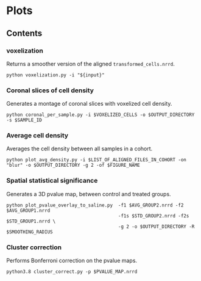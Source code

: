 # Plots


## Contents


### voxelization

Returns a smoother version of the aligned `transformed_cells.nrrd`.

```        
python voxelization.py -i "${input}"
```


### Coronal slices of cell density

Generates a montage of coronal slices with voxelized cell density.

```
python coronal_per_sample.py -i $VOXELIZED_CELLS -o $OUTPUT_DIRECTORY -s $SAMPLE_ID
```


### Average cell density

Averages the cell density between all samples in a cohort.

```
python plot_avg_density.py -i $LIST_OF_ALIGNED_FILES_IN_COHORT -on "blur" -o $OUTPUT_DIRECTORY -g 2 -of $FIGURE_NAME
```


### Spatial statistical significance

Generates a 3D pvalue map, between control and treated groups.

```
python plot_pvalue_overlay_to_saline.py  -f1 $AVG_GROUP2.nrrd -f2 $AVG_GROUP1.nrrd 
                                         -f1s $STD_GROUP2.nrrd -f2s $STD_GROUP1.nrrd \
                                         -g 2 -o $OUTPUT_DIRECTORY -R $SMOOTHING_RADIUS
```


### Cluster correction

Performs Bonferroni correction on the pvalue maps.

```
python3.8 cluster_correct.py -p $PVALUE_MAP.nrrd
```

